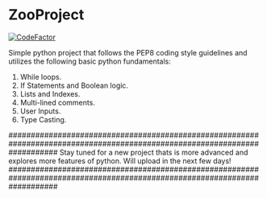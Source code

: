 # ZooProject
[![CodeFactor](https://www.codefactor.io/repository/github/stormrsa/zooproject/badge)](https://www.codefactor.io/repository/github/stormrsa/zooproject)

Simple python project that follows the PEP8 coding style guidelines and utilizes the following basic python fundamentals:
1.	While loops.
2.	If Statements and Boolean logic.
3.	Lists and Indexes.
4.	Multi-lined comments.
5.	User Inputs.
6.  Type Casting.

###########################################################################################################################
Stay tuned for a new project thats is more advanced and explores more features of python. Will upload in the next few days!
###########################################################################################################################
